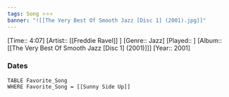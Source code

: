```yaml
---
tags: Song ⭐⭐⭐ 
banner: "![[The Very Best Of Smooth Jazz [Disc 1] (2001).jpg]]"
---
```

[Time:: 4:07]
[Artist:: [[Freddie Ravel]] ]
[Genre:: Jazz]
[Played:: ]
[Album:: [[The Very Best Of Smooth Jazz [Disc 1] (2001)]]]
[Year:: 2001]
### Dates
````dataview
TABLE Favorite_Song
WHERE Favorite_Song = [[Sunny Side Up]]
````